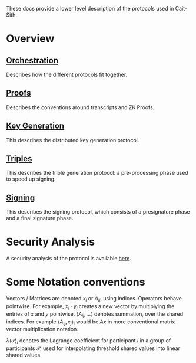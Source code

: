 These docs provide a lower level description of the protocols used in Cait-Sith.

# Overview

## [Orchestration](./orchestration.md)

Describes how the different protocols fit together.

## [Proofs](./proofs.md)

Describes the conventions around transcripts and ZK Proofs.

## [Key Generation](./key-generation.md)

This describes the distributed key generation protocol.

## [Triples](./triples.md)

This describes the triple generation protocol: a pre-processing phase
used to speed up signing.

## [Signing](./signing.md)

This describes the signing protocol, which consists of a presignature phase
and a final signature phase.

# Security Analysis

A security analysis of the protocol is available [here](https://cronokirby.com/notes/2023/04/cait-sith-security/).

# Some Notation conventions

Vectors / Matrices are denoted $x_i$ or $A_{ij}$, using indices. Operators behave pointwise. For example, $x_i \cdot y_i$ creates a new vector by multiplying the entries of $x$ and $y$ pointwise. $\langle A_{ij}, \ldots \rangle$ denotes summation, over the shared indices. For example $\langle A_{ij}, x_j \rangle_i$ would be $A x$ in more conventional matrix vector multiplication notation.

$\lambda(\mathcal{P})_i$ denotes the Lagrange coefficient for participant $i$
in a group of participants $\mathcal{P}$, used for interpolating threshold
shared values into linear shared values.
